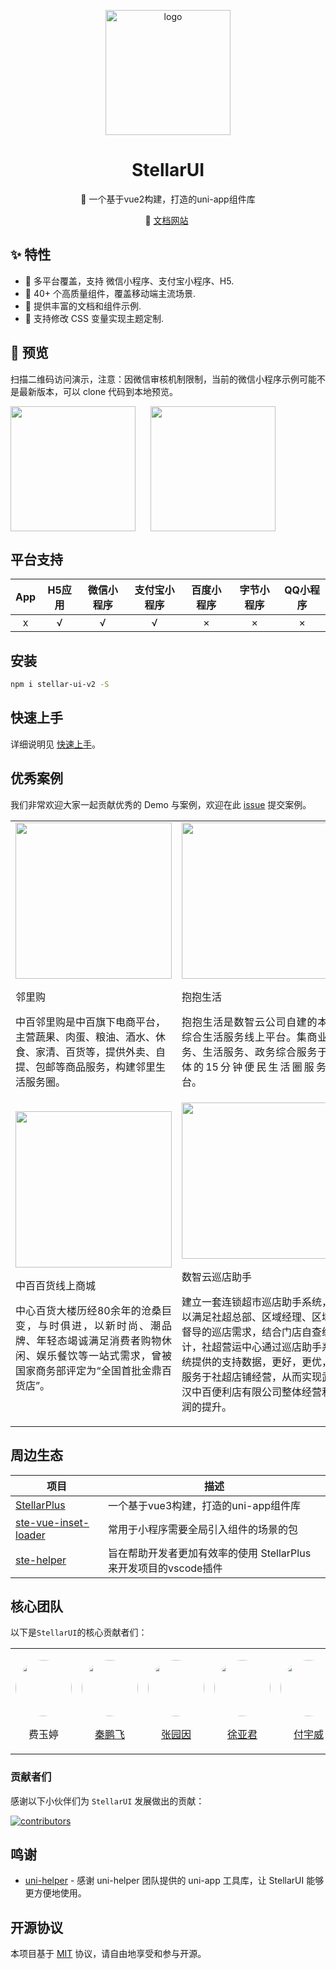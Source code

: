 <p align="center">
    <img alt="logo" src="https://image.whzb.com/chain/StellarUI/logo.png" width="200">
</p>
<h1 align="center">StellarUI</h1>

<p align="center">📱 一个基于vue2构建，打造的uni-app组件库</p>

<p align="center">
  🚀 <a href="https://stellar-ui.intecloud.com.cn/pc/index/index">文档网站</a>&nbsp;

## ✨ 特性

- 🎯 多平台覆盖，支持 微信小程序、支付宝小程序、H5.
- 🚀 40+ 个高质量组件，覆盖移动端主流场景.
- 📖 提供丰富的文档和组件示例.
- 🎨 支持修改 CSS 变量实现主题定制.

## 📱 预览

扫描二维码访问演示，注意：因微信审核机制限制，当前的微信小程序示例可能不是最新版本，可以 clone 代码到本地预览。

<p style="display:flex;gap:24px">
<img src="https://image.whzb.com/chain/StellarUI/%E5%BE%AE%E4%BF%A1.jpg" width="200" height="200"/>
<img src="https://image.whzb.com/chain/StellarUI/%E6%94%AF%E4%BB%98%E5%AE%9D.png" width="200" height="200" />
</p>

## 平台支持

|App|H5应用	|微信小程序	|支付宝小程序	|百度小程序	|字节小程序	|QQ小程序	|
|:-:|:-:	|:-:		|:-:		|:-:		|:-:		|:-:		|
|x	|√		|√			|√			|×			|×			|×			|

## 安装

```bash [npm]
npm i stellar-ui-v2 -S
```

## 快速上手

详细说明见 [快速上手](https://stellar-ui.intecloud.com.cn/pc/index/index?name=handbook-%E5%BF%AB%E9%80%9F%E4%B8%8A%E6%89%8B)。

  
## 优秀案例

我们非常欢迎大家一起贡献优秀的 Demo 与案例，欢迎在此 [issue](https://github.com/wuhanshuzhiyun/stellar-ui/issues/1) 提交案例。

<table boder="0">
	<tr>
		<td>
			<img width="250" src="https://image.whzb.com/chain/StellarUI/头像/邻里购.png" />
			<p>邻里购</p>
			<p>中百邻里购是中百旗下电商平台，主营蔬果、肉蛋、粮油、酒水、休食、家清、百货等，提供外卖、自提、包邮等商品服务，构建邻里生活服务圈。</p>
		</td>
		<td>
			<img width="250" src="https://image.whzb.com/chain/StellarUI/头像/百荟.png" />
			<p>抱抱生活</p>
			<p align="justify">抱抱生活是数智云公司自建的本地综合生活服务线上平台。集商业服务、生活服务、政务综合服务于一体的15分钟便民生活圈服务平台。&ensp;&ensp;&ensp;&ensp;&ensp;&ensp;&ensp;&ensp;&ensp;&ensp;</p>
		</td>
	</tr>
	<tr>
		<td>
			<img width="250" src="https://image.whzb.com/chain/StellarUI/头像/中百百货.png" />
			<p>中百百货线上商城</p>
			<p align="justify">中心百货大楼历经80余年的沧桑巨变，与时俱进，以新时尚、潮品牌、年轻态竭诚满足消费者购物休闲、娱乐餐饮等一站式需求，曾被国家商务部评定为“全国首批金鼎百货店”。&ensp;&ensp;&ensp;&ensp;&ensp;&ensp;&ensp;&ensp;&ensp;&ensp;&ensp;&ensp;&ensp;</p>
			<div>&ensp;</div>
		</td>
		<td>
			<img width="250" src="https://image.whzb.com/chain/StellarUI/头像/数智云巡店助手.png" />
			<p>数智云巡店助手</p>
			<p>建立一套连锁超市巡店助手系统，以满足社超总部、区域经理、区域督导的巡店需求，结合门店自查统计，社超营运中心通过巡店助手系统提供的支持数据，更好，更优，服务于社超店铺经营，从而实现武汉中百便利店有限公司整体经营利润的提升。</p>
		</td>
	</tr>
</table>

## 周边生态

| 项目																					| 描述														|
| ---																					| ---														|
|[StellarPlus](https://stellar-ui.intecloud.com.cn/plus/#/)								| 一个基于vue3构建，打造的uni-app组件库							|
|[ste-vue-inset-loader](https://github.com/wuhanshuzhiyun/ste-vue-inset-loader)			|常用于小程序需要全局引入组件的场景的包							|
|[ste-helper](https://marketplace.visualstudio.com/items?itemName=StellarUI.ste-helper)	|旨在帮助开发者更加有效率的使用 StellarPlus来开发项目的vscode插件	|


## 核心团队
以下是`StellarUI`的核心贡献者们：

<table  border="0">
<tr>
	<td>
		<p>
			<a>
				<img  width="90" height="90" style="border-radius:50%" src="https://image.whzb.com/chain/StellarUI/头像/费玉婷.png" />
			</a>
		</p>
		<p align="center">
			<a>费玉婷</a>
		</p>
	</td>
	<td>
		<p>
			<a target="_blank" href="https://github.com/HEXIAYUE">
				<img  width="90" height="90" style="border-radius:50%" src="https://image.whzb.com/chain/StellarUI/头像/秦鹏飞.png" />
			</a>
		</p>
		<p align="center">
			<a target="_blank" href="https://github.com/HEXIAYUE">秦鹏飞</a>
		</p>
	</td>
	<td>
		<p>
			<a target="_blank" href="https://github.com/zyydfaglory">
				<img  width="90" height="90" style="border-radius:50%" src="https://image.whzb.com/chain/StellarUI/头像/张园因.png" />
			</a>
		</p>
		<p align="center">
			<a target="_blank" href="https://github.com/zyydfaglory">张园因</a>
		</p>
	</td>
	<td>
		<p>
			<a target="_blank" href="https://github.com/woyou0712">
				<img  width="90" height="90" style="border-radius:50%" src="https://image.whzb.com/chain/StellarUI/头像/徐亚君.png" />
			</a>
		</p>
		<p align="center">
			<a target="_blank" href="https://github.com/woyou0712">徐亚君</a>
		</p>
	</td>
	<td>
		<p>
			<a target="_blank" href="https://github.com/fxxisme">
				<img  width="90" height="90" style="border-radius:50%" src="https://image.whzb.com/chain/StellarUI/头像/付宇威.png" />
			</a>
		</p>
		<p align="center">
			<a target="_blank" href="https://github.com/fxxisme">付宇威</a>
		</p>
	</td>
	<td>
		<p>
			<a>
				<img  width="90" height="90" style="border-radius:50%" src="https://image.whzb.com/chain/StellarUI/头像/鲍思睿.png" />
			</a>
		</p>
		<p align="center">
			<a>鲍思睿</a>
		</p>
	</td>
	<td>
		<p>
			<a>
				<img  width="90" height="90" style="border-radius:50%" src="https://image.whzb.com/chain/StellarUI/头像/齐巍.png" />
			</a>
		</p>
		<p align="center">
			<a>齐巍</a>
		</p>
	</td>
</tr>
</table>

### 贡献者们

感谢以下小伙伴们为 `StellarUI` 发展做出的贡献：

<a href="https://github.com/wuhanshuzhiyun/stellar-ui/graphs/contributors">
  <img src="https://contrib.rocks/image?repo=wuhanshuzhiyun/stellar-ui" alt="contributors">
</a>

## 鸣谢
- [uni-helper](https://github.com/uni-helper) - 感谢 uni-helper 团队提供的 uni-app 工具库，让 StellarUI 能够更方便地使用。


## 开源协议

本项目基于 [MIT](https://zh.wikipedia.org/wiki/MIT%E8%A8%B1%E5%8F%AF%E8%AD%89) 协议，请自由地享受和参与开源。